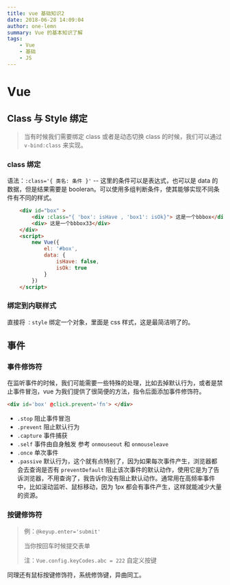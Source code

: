 ```yaml
---
title: vue 基础知识2
date: 2018-06-28 14:09:04
author: one-lemn
summary: Vue 的基本知识了解
tags:
	- Vue
	- 基础
	- JS
---
```


# Vue

## Class 与 Style 绑定

> 当有时候我们需要绑定 class 或者是动态切换 class 的时候，我们可以通过 `v-bind:class` 来实现。

### class 绑定

语法：`:class='{ 类名: 条件 }'`  -- 这里的条件可以是表达式，也可以是 data 的数据，但是结果需要是 booleran。可以使用多组判断条件，使其能够实现不同条件有不同的样式。

```html
	<div id="box" >
        <div :class="{ 'box': isHave , 'box1': isOk}"> 这是一个bbbox</div>
        <div> 这是一个bbbox33</div>
    </div>
    <script>
        new Vue({
            el: '#box',
            data: {
                isHave: false,
                isOk: true
            }
        })
    </script>
```

### 绑定到内联样式

直接将 `：style` 绑定一个对象，里面是 css 样式，这是最简洁明了的。

## 事件

### 事件修饰符

在监听事件的时候，我们可能需要一些特殊的处理，比如去掉默认行为，或者是禁止事件冒泡，vue 为我们提供了很简便的方法，指令后面添加事件修饰符。

```html
<div id='box' @click.prevent='fn'> </div>
```

- `.stop`	阻止事件冒泡
- `.prevent`	阻止默认行为
- `.capture`	事件捕获
- `.self`	     事件由自身触发  参考 `onmouseout` 和 `onmouseleave`
- `.once`	单次事件
- `.passive`	默认行为，这个就有点特别了，因为如果每次事件产生，浏览器都会去查询是否有 `preventDefault` 阻止该次事件的默认动作，使用它是为了告诉浏览器，不用查询了，我告诉你没有阻止默认动作。通常用在高频率事件中，比如滚动监听、鼠标移动，因为 1px 都会有事件产生，这样就能减少大量的资源。

### 按键修饰符

> 例：`@keyup.enter='submit'`
>
> 当你按回车时候提交表单
>
> 注：`Vue.config.keyCodes.abc = 222`	自定义按键

同理还有鼠标按键修饰符，系统修饰键，异曲同工。



